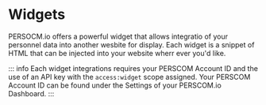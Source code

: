 # Widgets

PERSOCM.io offers a powerful widget that allows integratio of your personnel data into another wesbite for display. Each widget is a snippet of HTML that can be injected into your website wherr ever you'd like.

::: info
Each widget integrations requires your PERSCOM Account ID and the use of an API key with the `access:widget` scope assigned. Your PERSCOM Account ID can be found under the Settings of your PERSCOM.io Dashboard.
:::